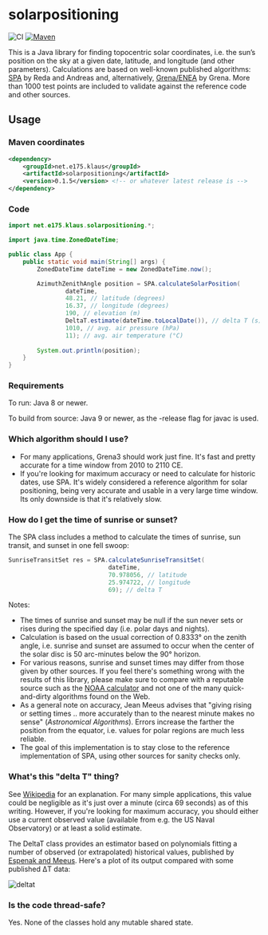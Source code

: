 # solarpositioning
![CI](https://github.com/KlausBrunner/solarpositioning/workflows/CI/badge.svg) [![Maven](https://img.shields.io/maven-central/v/net.e175.klaus/solarpositioning?color=dodgerblue)](https://search.maven.org/search?q=g:net.e175.klaus%20a:solarpositioning) 

This is a Java library for finding topocentric solar coordinates, i.e. the sun’s position on the sky at a given date,
latitude, and longitude (and other parameters). Calculations are based on well-known published
algorithms: [SPA](http://dx.doi.org/10.1016/j.solener.2003.12.003) by Reda and Andreas and,
alternatively, [Grena/ENEA](http://dx.doi.org/10.1016/j.solener.2012.01.024) by Grena. More than 1000 test points are
included to validate against the reference code and other sources.

## Usage

### Maven coordinates

```xml
<dependency>
    <groupId>net.e175.klaus</groupId>
    <artifactId>solarpositioning</artifactId>
    <version>0.1.5</version> <!-- or whatever latest release is -->
</dependency>
```

### Code

```java
import net.e175.klaus.solarpositioning.*;

import java.time.ZonedDateTime;

public class App {
    public static void main(String[] args) {
        ZonedDateTime dateTime = new ZonedDateTime.now();

        AzimuthZenithAngle position = SPA.calculateSolarPosition(
                dateTime,
                48.21, // latitude (degrees)
                16.37, // longitude (degrees)
                190, // elevation (m)
                DeltaT.estimate(dateTime.toLocalDate()), // delta T (s)
                1010, // avg. air pressure (hPa)
                11); // avg. air temperature (°C)
        
        System.out.println(position);
    }
}
```

### Requirements

To run: Java 8 or newer.

To build from source: Java 9 or newer, as the -release flag for javac is used.

### Which algorithm should I use?

* For many applications, Grena3 should work just fine. It's fast and pretty accurate for a time window from 2010 to 2110 CE.
* If you're looking for maximum accuracy or need to calculate for historic dates, use SPA. It's widely considered a reference algorithm for solar positioning, being very accurate and usable in a very large time window. Its only downside is that it's relatively slow.

### How do I get the time of sunrise or sunset?

The SPA class includes a method to calculate the times of sunrise, sun transit, and sunset in one fell swoop:

```java
SunriseTransitSet res = SPA.calculateSunriseTransitSet(
                            dateTime, 
                            70.978056, // latitude  
                            25.974722, // longitude
                            69); // delta T
```

Notes:
 
 * The times of sunrise and sunset may be null if the sun never sets or rises during the specified day (i.e. polar days and nights).
 * Calculation is based on the usual correction of 0.8333° on the zenith angle, i.e. sunrise and sunset are assumed to occur when the center of the solar disc is 50 arc-minutes below the 90° horizon.
 * For various reasons, sunrise and sunset times may differ from those given by other sources. If you feel there's something wrong with the results of this library, please make sure to compare with a reputable source such as the [NOAA calculator](http://www.esrl.noaa.gov/gmd/grad/solcalc/) and not one of the many quick-and-dirty algorithms found on the Web.   
 * As a general note on accuracy, Jean Meeus advises that "giving rising or setting times .. more accurately than to the nearest minute makes no sense" (_Astronomical Algorithms_). Errors increase the farther the position from the equator, i.e. values for polar regions are much less reliable.    
 * The goal of this implementation is to stay close to the reference implementation of SPA, using other sources for sanity checks only.

### What's this "delta T" thing?

See [Wikipedia](https://en.wikipedia.org/wiki/ΔT) for an explanation. For many simple applications, this value could be negligible as it's just over a minute (circa 69 seconds) as of this writing. However, if you're looking for maximum accuracy, you should either use a current observed value (available from e.g. the US Naval Observatory) or at least a solid estimate.

The DeltaT class provides an estimator based on polynomials fitting a number of observed (or extrapolated) historical values, published by [Espenak and Meeus](http://eclipse.gsfc.nasa.gov/SEcat5/deltatpoly.html). Here's a plot of its output compared with some published ΔT data:

![deltat](resources/deltat.png)

### Is the code thread-safe?

Yes. None of the classes hold any mutable shared state.

